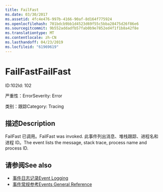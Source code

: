 ```yaml
---
title: FailFast
ms.date: 03/30/2017
ms.assetid: 4fc4e476-997b-4166-90af-8d164f775924
ms.openlocfilehash: 701bdcb9bb1d4523d69f55c5bba28475d26f86e6
ms.sourcegitcommit: 9b552addadfb57fab0b9e7852ed4f1f1b8a42f8e
ms.translationtype: MT
ms.contentlocale: zh-CN
ms.lasthandoff: 04/23/2019
ms.locfileid: "61969619"
---
```

# <a name="failfast"></a><span data-ttu-id="6cca0-102">FailFast</span><span class="sxs-lookup"><span data-stu-id="6cca0-102">FailFast</span></span>
<span data-ttu-id="6cca0-103">ID:102</span><span class="sxs-lookup"><span data-stu-id="6cca0-103">Id: 102</span></span>  
  
 <span data-ttu-id="6cca0-104">严重性：Error</span><span class="sxs-lookup"><span data-stu-id="6cca0-104">Severity: Error</span></span>  
  
 <span data-ttu-id="6cca0-105">类别：跟踪</span><span class="sxs-lookup"><span data-stu-id="6cca0-105">Category: Tracing</span></span>  
  
## <a name="description"></a><span data-ttu-id="6cca0-106">描述</span><span class="sxs-lookup"><span data-stu-id="6cca0-106">Description</span></span>  
 <span data-ttu-id="6cca0-107">FailFast 已调用。</span><span class="sxs-lookup"><span data-stu-id="6cca0-107">FailFast was invoked.</span></span> <span data-ttu-id="6cca0-108">此事件列出消息、堆栈跟踪、进程名和进程 ID。</span><span class="sxs-lookup"><span data-stu-id="6cca0-108">The event lists the message, stack trace, process name and process ID.</span></span>  
  
## <a name="see-also"></a><span data-ttu-id="6cca0-109">请参阅</span><span class="sxs-lookup"><span data-stu-id="6cca0-109">See also</span></span>

- [<span data-ttu-id="6cca0-110">事件日志记录</span><span class="sxs-lookup"><span data-stu-id="6cca0-110">Event Logging</span></span>](../../../../../docs/framework/wcf/diagnostics/event-logging/index.md)
- [<span data-ttu-id="6cca0-111">事件常规参考</span><span class="sxs-lookup"><span data-stu-id="6cca0-111">Events General Reference</span></span>](../../../../../docs/framework/wcf/diagnostics/event-logging/events-general-reference.md)

